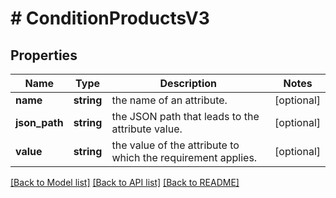 # # ConditionProductsV3

## Properties

Name | Type | Description | Notes
------------ | ------------- | ------------- | -------------
**name** | **string** | the name of an attribute. | [optional]
**json_path** | **string** | the JSON path that leads to the attribute value. | [optional]
**value** | **string** | the value of the attribute to which the requirement applies. | [optional]

[[Back to Model list]](../../README.md#models) [[Back to API list]](../../README.md#endpoints) [[Back to README]](../../README.md)
